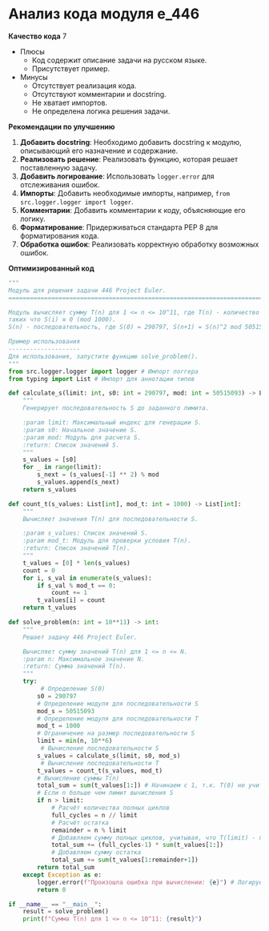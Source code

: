 # Анализ кода модуля e_446

**Качество кода**
7
-  Плюсы
    - Код содержит описание задачи на русском языке.
    - Присутствует пример.
-  Минусы
    - Отсутствует реализация кода.
    - Отсутствуют комментарии и docstring.
    - Не хватает импортов.
    - Не определена логика решения задачи.

**Рекомендации по улучшению**

1.  **Добавить docstring**: Необходимо добавить docstring к модулю, описывающий его назначение и содержание.
2.  **Реализовать решение**: Реализовать функцию, которая решает поставленную задачу.
3.  **Добавить логирование**: Использовать `logger.error` для отслеживания ошибок.
4.  **Импорты**: Добавить необходимые импорты, например, `from src.logger.logger import logger`.
5.  **Комментарии**: Добавить комментарии к коду, объясняющие его логику.
6.  **Форматирование**: Придерживаться стандарта PEP 8 для форматирования кода.
7.  **Обработка ошибок**: Реализовать корректную обработку возможных ошибок.

**Оптимизированный код**

```python
"""
Модуль для решения задачи 446 Project Euler.
=========================================================================================

Модуль вычисляет сумму T(n) для 1 <= n <= 10^11, где T(n) - количество i <= n,
таких что S(i) ≡ 0 (mod 1000).
S(n) - последовательность, где S(0) = 290797, S(n+1) = S(n)^2 mod 50515093.

Пример использования
--------------------
Для использования, запустите функцию solve_problem().
"""
from src.logger.logger import logger # Импорт логгера
from typing import List # Импорт для аннотации типов

def calculate_s(limit: int, s0: int = 290797, mod: int = 50515093) -> List[int]:
    """
    Генерирует последовательность S до заданного лимита.

    :param limit: Максимальный индекс для генерации S.
    :param s0: Начальное значение S.
    :param mod: Модуль для расчета S.
    :return: Список значений S.
    """
    s_values = [s0]
    for _ in range(limit):
        s_next = (s_values[-1] ** 2) % mod
        s_values.append(s_next)
    return s_values

def count_t(s_values: List[int], mod_t: int = 1000) -> List[int]:
    """
    Вычисляет значения T(n) для последовательности S.

    :param s_values: Список значений S.
    :param mod_t: Модуль для проверки условия T(n).
    :return: Список значений T(n).
    """
    t_values = [0] * len(s_values)
    count = 0
    for i, s_val in enumerate(s_values):
        if s_val % mod_t == 0:
            count += 1
        t_values[i] = count
    return t_values

def solve_problem(n: int = 10**11) -> int:
    """
    Решает задачу 446 Project Euler.

    Вычисляет сумму значений T(n) для 1 <= n <= N.
    :param n: Максимальное значение N.
    :return: Сумма значений T(n).
    """
    try:
         # Определение S(0)
        s0 = 290797
        # Определение модуля для последовательности S
        mod_s = 50515093
        # Определение модуля для последовательности T
        mod_t = 1000
        # Ограничение на размер последовательности S
        limit = min(n, 10**6)
         # Вычисление последовательности S
        s_values = calculate_s(limit, s0, mod_s)
         # Вычисление последовательности T
        t_values = count_t(s_values, mod_t)
        # Вычисление суммы T(n)
        total_sum = sum(t_values[1:]) # Начинаем с 1, т.к. T(0) не учитывается
        # Если n больше чем лимит вычисления S
        if n > limit:
            # Расчёт количества полных циклов
            full_cycles = n // limit
            # Расчёт остатка
            remainder = n % limit
            # Добавляем сумму полных циклов, учитывая, что T(limit) - постоянное значение
            total_sum += (full_cycles-1) * sum(t_values[1:])
            # Добавляем сумму остатка
            total_sum += sum(t_values[1:remainder+1])
        return total_sum
    except Exception as e:
        logger.error(f"Произошла ошибка при вычислении: {e}") # Логируем ошибку
        return 0

if __name__ == "__main__":
    result = solve_problem()
    print(f"Сумма T(n) для 1 <= n <= 10^11: {result}")
```